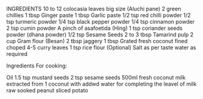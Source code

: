 INGREDIENTS	
10 to 12 colocasia leaves big size (Aluchi pane)
2 green chillies
1 tbsp Ginger paste
1 tbsp Garlic paste
1/2 tsp red chilli powder
1/2 tsp turmeric powder
1/4 tsp black pepper powder
1/4 tsp cinnamon powder
2 tsp cumin powder
A pinch of asafoetida (Hing)
1 tsp coriander seeds powder (dhana powder)
1/2 tsp Sesame Seeds
2 to 3 tbsp Tamarind pulp
2 cup Gram flour (Besan)
2 tbsp jaggery
1 tbsp Grated fresh coconut
fined choped 4-5 curry leaves
1 tsp rice flour (Optional)
Salt as per taste
 water as required

Ingredients For cooking:

Oil
1.5 tsp mustard seeds
2 tsp sesame seeds
500ml fresh coconut milk extracted from 1 coconut with addwd water for completing the leavel of milk
raw sooked peanut
sliced potato

